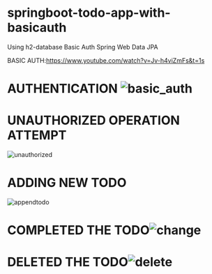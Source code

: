 # springboot-todo-app-with-basicauth
Using h2-database
Basic Auth
Spring Web
Data JPA

BASIC AUTH:https://www.youtube.com/watch?v=Jv-h4viZmFs&t=1s



# AUTHENTICATION ![basic_auth](https://user-images.githubusercontent.com/46086662/162965782-a9992049-ccec-427d-8ab2-9a6c5ab109c1.png)
# UNAUTHORIZED OPERATION ATTEMPT
![unauthorized](https://user-images.githubusercontent.com/46086662/162965958-553aa0bc-e19b-4802-b2e4-a03691b6f2f5.png)
# ADDING NEW TODO
![appendtodo](https://user-images.githubusercontent.com/46086662/162966462-58d4995c-2dab-412c-994f-fa4d694d1496.png)
# COMPLETED THE TODO![change](https://user-images.githubusercontent.com/46086662/162966787-45c3341c-fc61-48ea-8564-4d023623f7cf.png)
# DELETED THE TODO![delete](https://user-images.githubusercontent.com/46086662/162967086-1b794a96-8bed-40b3-ac90-31a0da12954b.png)
